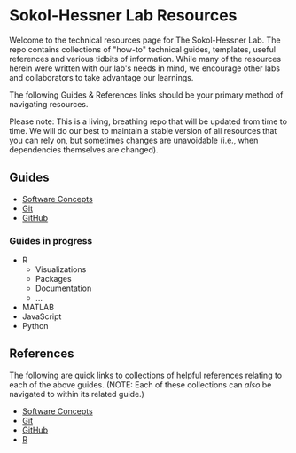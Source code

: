 # Sokol-Hessner Lab Resources

Welcome to the technical resources page for The Sokol-Hessner Lab. The repo
contains collections of "how-to" technical guides, templates, useful references and various
tidbits of information. While many of the resources herein were written with
our lab's needs in mind, we encourage other labs and collaborators to take
advantage our learnings.

The following Guides & References links should be your primary method of navigating
resources.

Please note: This is a living, breathing repo that will be updated from time to
time. We will do our best to maintain a stable version of all resources that
you can rely on, but sometimes changes are unavoidable (i.e., when dependencies
themselves are changed).

## Guides

- [Software Concepts](./guides/software_concepts)
- [Git](./guides/git)
- [GitHub](./guides/github)

### Guides in progress

- R
  - Visualizations
  - Packages
  - Documentation
  - ...
- MATLAB
- JavaScript
- Python

## References

The following are quick links to collections of helpful references relating to each 
of the above guides. (NOTE: Each of these collections can *also* be navigated to
within its related guide.)

- [Software Concepts](./guides/software_concepts/references.md)
- [Git](./guides/git/references.md)
- [GitHub](./guides/github/references.md)
- [R](./guides/r/references.md)

